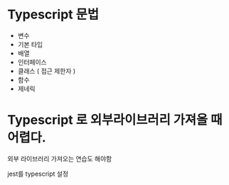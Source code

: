 <!-- 5.syntax -->

# Typescript 문법

-   변수
-   기본 타입
-   배열
-   인터페이스
-   클래스 ( 접근 제한자 )
-   함수
-   제네릭

# Typescript 로 외부라이브러리 가져올 때 어렵다.

외부 라이브러리 가져오는 연습도 해야함

jest를 typescript 설정
